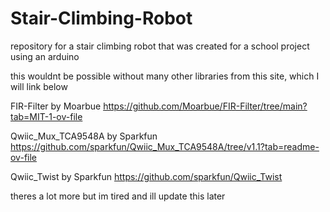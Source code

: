# Stair-Climbing-Robot
repository for a stair climbing robot that was created for a school project using an arduino

this wouldnt be possible without many other libraries from this site, which I will link below

FIR-Filter by Moarbue https://github.com/Moarbue/FIR-Filter/tree/main?tab=MIT-1-ov-file

Qwiic_Mux_TCA9548A by Sparkfun https://github.com/sparkfun/Qwiic_Mux_TCA9548A/tree/v1.1?tab=readme-ov-file

Qwiic_Twist by Sparkfun https://github.com/sparkfun/Qwiic_Twist

theres a lot more but im tired and ill update this later
